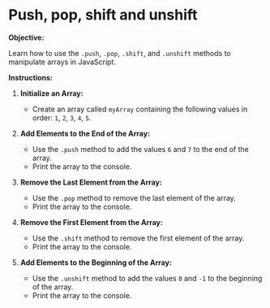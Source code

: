 Push, pop, shift and unshift
============================

**Objective:**

Learn how to use the `.push`, `.pop`, `.shift`, and `.unshift` methods to manipulate arrays in JavaScript.

**Instructions:**

1.  **Initialize an Array:**
    
    *   Create an array called `myArray` containing the following values in order: `1`, `2`, `3`, `4`, `5`.
2.  **Add Elements to the End of the Array:**
    
    *   Use the `.push` method to add the values `6` and `7` to the end of the array.
    *   Print the array to the console.
3.  **Remove the Last Element from the Array:**
    
    *   Use the `.pop` method to remove the last element of the array.
    *   Print the array to the console.
4.  **Remove the First Element from the Array:**
    
    *   Use the `.shift` method to remove the first element of the array.
    *   Print the array to the console.
5.  **Add Elements to the Beginning of the Array:**
    
    *   Use the `.unshift` method to add the values `0` and `-1` to the beginning of the array.
    *   Print the array to the console.